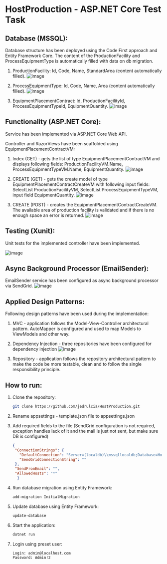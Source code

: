 # HostProduction - ASP.NET Core Test Task


## Database (MSSQL):
Database structure has been deployed using the Code First approach and Entity Framework Core. The content of the ProductionFacility and ProcessEquipmentType is automatically filled with data on db migration.

1. ProductionFacility: Id, Code, Name, StandardArea (content automatically filled).
![image](https://github.com/user-attachments/assets/705da47f-1305-4364-86e6-ba08fb309629)

2. ProcessEquipmentType: Id, Code, Name, Area (content automatically filled).
![image](https://github.com/user-attachments/assets/ebffb0d7-92be-4933-a642-ada6e25e7606)

3. EquipmentPlacementContract: Id, ProductionFacilityId, ProcessEquipmentTypeId, EquipmentQuantity.
![image](https://github.com/user-attachments/assets/6167135d-44d2-4cda-951a-8b9aee8ff897)


## Functionality (ASP.NET Core):
Service has been implemented via ASP.NET Core Web API. 

Controller and RazorViews have been scaffolded using EquipmentPlacementContractVM:
1. Index (GET) - gets the list of type EquipmentPlacementContractVM and displays following fields: ProductionFacilityVM.Name, ProcessEquipmentTypeVM.Name, EquipmentQuantity.
![image](https://github.com/user-attachments/assets/fa7523c1-4bd0-4346-b045-565c3e59e64a)

2. CREATE (GET) - gets the create model of type EquipmentPlacementContractCreateVM with following input fields: SelectList ProductionFacilityVM, SelectList ProcessEquipmentTypeVM, input field EquipmentQuantity.
![image](https://github.com/user-attachments/assets/3f3aa97b-41b6-4890-bd4b-32a70b858093)

3. CREATE (POST) - creates the EquipmentPlacementContractCreateVM. The available area of production facility is validated and if there is no enough space an error is returned.
![image](https://github.com/user-attachments/assets/6813a864-91de-4813-be59-b2215de8af93)


##	Testing (Xunit):
Unit tests for the implemented controller have been implemented.

![image](https://github.com/user-attachments/assets/35c2763e-1c21-4c73-93cd-c37a83600d4f)


## Async Background Processor (EmailSender):
EmailSender service has been configured as async background processor via SendGrid.
![image](https://github.com/user-attachments/assets/e7e98fd2-a4d8-400e-be1e-74148e9560b1)


## Applied Design Patterns:
Following design patterns have been used during the implementation:
1. MVC - application follows the Model-View-Controller architectural pattern. AutoMapper is configured and used to map Models to ViewModels and other way.
2. Dependency Injection - three repositories have been configured for dependency injection
![image](https://github.com/user-attachments/assets/985cad51-aefc-4e23-bb8f-59a1e10f6ae6)

3. Repository - application follows the repository architectural pattern to make the code be more testable, clean and to follow the single responsibility principle.


## How to run:
1. Clone the repository:  
   ```bash
   git clone https://github.com/jedrulcia/HostProduction.git
   ```
2. Rename appsettings - template.json file to appsettings.json
3. Add required fields to the file (SendGrid configuration is not required, exception handles lack of it and the mail is just not sent, but make sure DB is configured)
   ```json
   {
    "ConnectionStrings": {
      "DefaultConnection": "Server=(localdb)\\mssqllocaldb;Database=HostProduction;Trusted_Connection=True;MultipleActiveResultSets=true;Encrypt=False",
      "SendGridConnectionString": ""
    },
    "SendFromEmail": "",
    "AllowedHosts": "*"
     }
   ```
4. Run database migration using Entity Framework:  
   ```bash
   add-migration InitialMigration
   ```
  
5. Update database using Entity Framework:  
   ```bash
   update-database
   ```
6. Start the application:  
   ```bash
   dotnet run
   ```
7. Login using preset user:
   ```
   Login: admin@localhost.com
   Password: Admin!2
   ```
